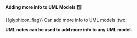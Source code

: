<div id="title">

#### Adding more info to UML Models :one:

</div>
<span id="outcomes">{{glyphicon_flag}} Can add more info to UML models :two:</span>

<div id="body">

**UML notes can be used to add more info to any UML model.**

<panel src="../../../../book/uml/notes/notes/unit-inElsewhere-asFlat.md#title-and-body" boilerplate header="{{glyphicon_education}} UML → Notes" expanded />

</div>

<div id="extras">
</div>